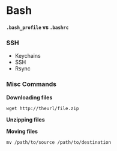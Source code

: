 # Bash











**`.bash_profile` vs `.bashrc`**



### SSH

- Keychains
- SSH
- Rsync





### Misc Commands

**Downloading files**

`wget http://theurl/file.zip `

**Unzipping files**



**Moving files**

`mv /path/to/source /path/to/destination`





















